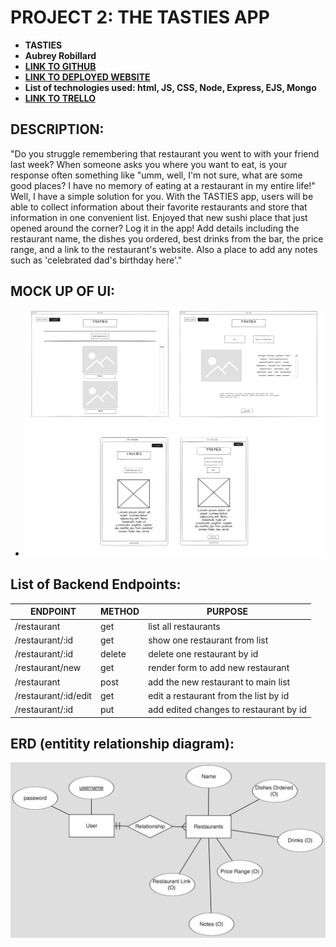 # PROJECT 2: THE TASTIES APP


- **TASTIES**
- **Aubrey Robillard**
- [**LINK TO GITHUB**](https://github.com/aubreyrobillard/unit2project.git)
- [**LINK TO DEPLOYED WEBSITE**](https://aubreyunit2project.onrender.com/)
- **List of technologies used: html, JS, CSS, Node, Express, EJS, Mongo**
- [**LINK TO TRELLO**](http://url.com)


## DESCRIPTION:
"Do you struggle remembering that restaurant you went to with your friend last week? When someone asks you where you want to eat, is your response often something like "umm, well, I'm not sure, what are some good places? I have no memory of eating at a restaurant in my entire life!" Well, I have a simple solution for you. With the TASTIES app, users will be able to collect information about their favorite restaurants and store that information in one convenient list. Enjoyed that new sushi place that just opened around the corner? Log it in the app! Add details including the restaurant name, the dishes you ordered, best drinks from the bar, the price range, and a link to the restaurant's website. Also a place to add any notes such as 'celebrated dad's birthday here'."

## MOCK UP OF UI:

- ![desktop view](/images/project%202%20wireframe.png)


## List of Backend Endpoints:

| ENDPOINT | METHOD | PURPOSE |
|----------|--------|---------|
| /restaurant     | get    | list all restaurants |
| /restaurant/:id | get    | show one restaurant from list |
| /restaurant/:id | delete | delete one restaurant by id|
| /restaurant/new | get    | render form to add new restaurant |
| /restaurant     | post   | add the new restaurant to main list |
| /restaurant/:id/edit | get | edit a restaurant from the list by id |
| /restaurant/:id | put    | add edited changes to restaurant by id |


## ERD (entitity relationship diagram):

![picture of ERD](/images/ER%20Diagram.png)